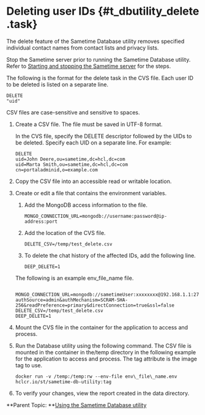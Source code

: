 # Deleting user IDs {#t_dbutility_delete .task}

The delete feature of the Sametime Database utility removes specified individual contact names from contact lists and privacy lists.

Stop the Sametime server prior to running the Sametime Database utility. Refer to [Starting and stopping the Sametime server](starting_and_stopping_servers.md) for the steps.

The following is the format for the delete task in the CVS file. Each user ID to be deleted is listed on a separate line.

``` {#codeblock_z52_wsr_ryb}
DELETE
"uid"
```

CSV files are case-sensitive and sensitive to spaces.

1.  Create a CSV file. The file must be saved in UTF-8 format.

    In the CVS file, specify the DELETE descriptor followed by the UIDs to be deleted. Specify each UID on a separate line. For example:

    ``` {#codeblock_odr_kqr_ryb}
    DELETE
    uid=John Deere,ou=sametime,dc=hcl,dc=com
    uid=Marta Smith,ou=sametime,dc=hcl,dc=com
    cn=portaladminid,o=example.com 
    ```

2.  Copy the CSV file into an accessible read or writable location.

3.  Create or edit a file that contains the environment variables.

    1.  Add the MongoDB access information to the file.

        ``` {#codeblock_exm_trr_ryb}
        MONGO_CONNECTION_URL=mongodb://username:password@ip-address:port​
        ```

    2.  Add the location of the CVS file.

        ``` {#codeblock_all_xrr_ryb}
        DELETE_CSV=/temp/test_delete.csv
        ```

    3.  To delete the chat history of the affected IDs, add the following line.

        ``` {#codeblock_q5h_1sr_ryb}
        DEEP_DELETE=1
        ```

    The following is an example env\_file\_name file.

    ``` {#codeblock_k4g_qgx_ryb}
    
    MONGO_CONNECTION_URL=mongodb://sametimeUser:xxxxxxxx@192.168.1.1:27017/admin?authSource=admin&authMechanism=SCRAM-SHA-256&readPreference=primary&directConnection=true&ssl=false
    DELETE_CSV=/temp/test_delete.csv
    DEEP_DELETE=1
    ```

4.  Mount the CVS file in the container for the application to access and process.

5.  Run the Database utility using the following command. The CSV file is mounted in the container in the/temp directory in the following example for the application to access and process. The tag attribute is the image tag to use.

    ``` {#codeblock_ub4_5nk_nvb}
    docker run -v /temp:/temp:rw --env-file env\_file\_name.env hclcr.io/st/sametime-db-utility:tag
    ```

6.  To verify your changes, view the report created in the data directory.


**Parent Topic: **[Using the Sametime Database utility](c_dbutility.md)

